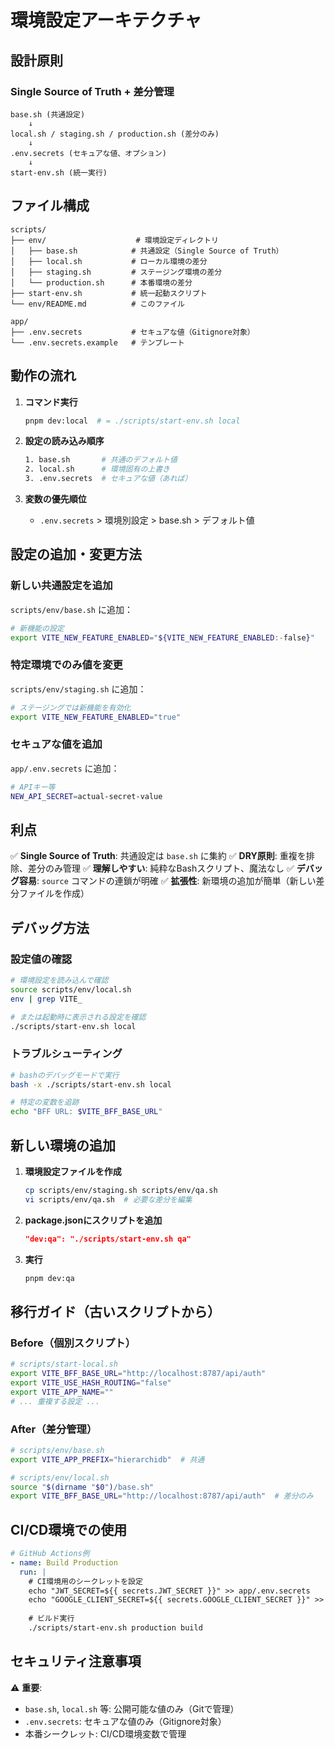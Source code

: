 # 環境設定アーキテクチャ

## 設計原則

### Single Source of Truth + 差分管理

```
base.sh (共通設定)
    ↓
local.sh / staging.sh / production.sh (差分のみ)
    ↓
.env.secrets (セキュアな値、オプション)
    ↓
start-env.sh (統一実行)
```

## ファイル構成

```
scripts/
├── env/                    # 環境設定ディレクトリ
│   ├── base.sh            # 共通設定（Single Source of Truth）
│   ├── local.sh           # ローカル環境の差分
│   ├── staging.sh         # ステージング環境の差分
│   └── production.sh      # 本番環境の差分
├── start-env.sh           # 統一起動スクリプト
└── env/README.md          # このファイル

app/
├── .env.secrets           # セキュアな値（Gitignore対象）
└── .env.secrets.example   # テンプレート
```

## 動作の流れ

1. **コマンド実行**
   ```bash
   pnpm dev:local  # = ./scripts/start-env.sh local
   ```

2. **設定の読み込み順序**
   ```bash
   1. base.sh       # 共通のデフォルト値
   2. local.sh      # 環境固有の上書き
   3. .env.secrets  # セキュアな値（あれば）
   ```

3. **変数の優先順位**
   - `.env.secrets` > 環境別設定 > base.sh > デフォルト値

## 設定の追加・変更方法

### 新しい共通設定を追加

`scripts/env/base.sh` に追加：
```bash
# 新機能の設定
export VITE_NEW_FEATURE_ENABLED="${VITE_NEW_FEATURE_ENABLED:-false}"
```

### 特定環境でのみ値を変更

`scripts/env/staging.sh` に追加：
```bash
# ステージングでは新機能を有効化
export VITE_NEW_FEATURE_ENABLED="true"
```

### セキュアな値を追加

`app/.env.secrets` に追加：
```bash
# APIキー等
NEW_API_SECRET=actual-secret-value
```

## 利点

✅ **Single Source of Truth**: 共通設定は `base.sh` に集約
✅ **DRY原則**: 重複を排除、差分のみ管理
✅ **理解しやすい**: 純粋なBashスクリプト、魔法なし
✅ **デバッグ容易**: `source` コマンドの連鎖が明確
✅ **拡張性**: 新環境の追加が簡単（新しい差分ファイルを作成）

## デバッグ方法

### 設定値の確認

```bash
# 環境設定を読み込んで確認
source scripts/env/local.sh
env | grep VITE_

# または起動時に表示される設定を確認
./scripts/start-env.sh local
```

### トラブルシューティング

```bash
# bashのデバッグモードで実行
bash -x ./scripts/start-env.sh local

# 特定の変数を追跡
echo "BFF URL: $VITE_BFF_BASE_URL"
```

## 新しい環境の追加

1. **環境設定ファイルを作成**
   ```bash
   cp scripts/env/staging.sh scripts/env/qa.sh
   vi scripts/env/qa.sh  # 必要な差分を編集
   ```

2. **package.jsonにスクリプトを追加**
   ```json
   "dev:qa": "./scripts/start-env.sh qa"
   ```

3. **実行**
   ```bash
   pnpm dev:qa
   ```

## 移行ガイド（古いスクリプトから）

### Before（個別スクリプト）
```bash
# scripts/start-local.sh
export VITE_BFF_BASE_URL="http://localhost:8787/api/auth"
export VITE_USE_HASH_ROUTING="false"
export VITE_APP_NAME=""
# ... 重複する設定 ...
```

### After（差分管理）
```bash
# scripts/env/base.sh
export VITE_APP_PREFIX="hierarchidb"  # 共通

# scripts/env/local.sh
source "$(dirname "$0")/base.sh"
export VITE_BFF_BASE_URL="http://localhost:8787/api/auth"  # 差分のみ
```

## CI/CD環境での使用

```yaml
# GitHub Actions例
- name: Build Production
  run: |
    # CI環境用のシークレットを設定
    echo "JWT_SECRET=${{ secrets.JWT_SECRET }}" >> app/.env.secrets
    echo "GOOGLE_CLIENT_SECRET=${{ secrets.GOOGLE_CLIENT_SECRET }}" >> app/.env.secrets
    
    # ビルド実行
    ./scripts/start-env.sh production build
```

## セキュリティ注意事項

⚠️ **重要**:
- `base.sh`, `local.sh` 等: 公開可能な値のみ（Gitで管理）
- `.env.secrets`: セキュアな値のみ（Gitignore対象）
- 本番シークレット: CI/CD環境変数で管理